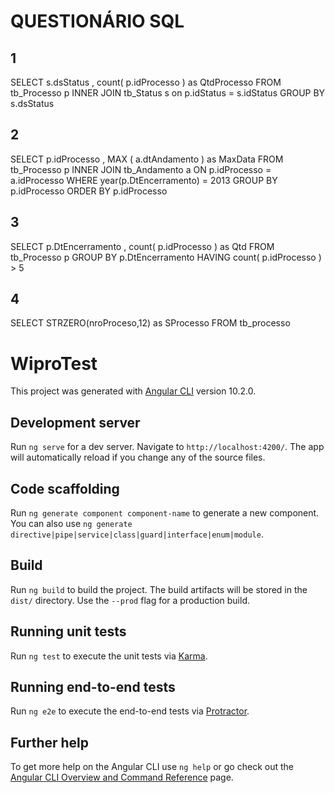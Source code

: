 # QUESTIONÁRIO SQL
## 1
SELECT s.dsStatus ,
       count( p.idProcesso ) as QtdProcesso
FROM tb_Processo p
INNER JOIN tb_Status s
on p.idStatus = s.idStatus
GROUP BY s.dsStatus

## 2
SELECT p.idProcesso , MAX ( a.dtAndamento ) as MaxData
FROM tb_Processo p
INNER JOIN tb_Andamento a
ON p.idProcesso = a.idProcesso
WHERE year(p.DtEncerramento) = 2013
GROUP BY p.idProcesso
ORDER BY p.idProcesso

## 3
SELECT p.DtEncerramento , count( p.idProcesso ) as Qtd
FROM tb_Processo p
GROUP BY p.DtEncerramento
HAVING count( p.idProcesso ) > 5

## 4
SELECT STRZERO(nroProceso,12) as SProcesso
FROM tb_processo


# WiproTest

This project was generated with [Angular CLI](https://github.com/angular/angular-cli) version 10.2.0.

## Development server

Run `ng serve` for a dev server. Navigate to `http://localhost:4200/`. The app will automatically reload if you change any of the source files.

## Code scaffolding

Run `ng generate component component-name` to generate a new component. You can also use `ng generate directive|pipe|service|class|guard|interface|enum|module`.

## Build

Run `ng build` to build the project. The build artifacts will be stored in the `dist/` directory. Use the `--prod` flag for a production build.

## Running unit tests

Run `ng test` to execute the unit tests via [Karma](https://karma-runner.github.io).

## Running end-to-end tests

Run `ng e2e` to execute the end-to-end tests via [Protractor](http://www.protractortest.org/).

## Further help

To get more help on the Angular CLI use `ng help` or go check out the [Angular CLI Overview and Command Reference](https://angular.io/cli) page.
